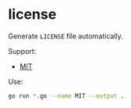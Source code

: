 # license

Generate `LICENSE` file automatically.

Support:

- [MIT](https://choosealicense.com/licenses/mit/)

Use:

```sh
go run *.go --name MIT --output .
```
